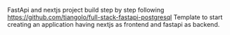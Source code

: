 FastApi and nextjs project build step by step following https://github.com/tiangolo/full-stack-fastapi-postgresql
Template to start creating an application having nextjs as frontend and fastapi as backend.
